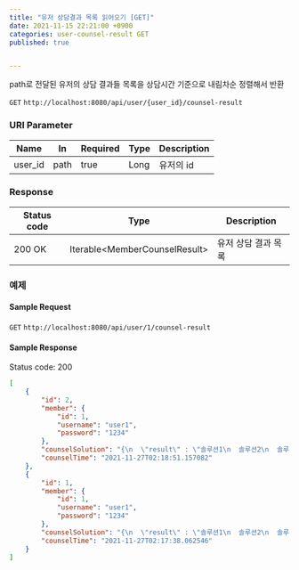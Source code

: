```yaml
---
title: "유저 상담결과 목록 읽어오기 [GET]"
date: 2021-11-15 22:21:00 +0900
categories: user-counsel-result GET
published: true


---
```


path로 전달된 유저의 상담 결과들 목록을 상담시간 기준으로 내림차순 정렬해서 반환

`GET` `http://localhost:8080/api/user/{user_id}/counsel-result`

### URI Parameter

| Name    | In   | Required | Type | Description |
| ------- | ---- | -------- | ---- | ----------- |
| user_id | path | true     | Long | 유저의 id   |

### Response

| Status code | Type                           | Description         |
| ----------- | ------------------------------ | ------------------- |
| 200 OK      | Iterable\<MemberCounselResult> | 유저 상담 결과 목록 |



### 예제

#### Sample Request

`GET` `http://localhost:8080/api/user/1/counsel-result`

#### Sample Response

Status code: 200

```json
[
    {
        "id": 2,
        "member": {
            "id": 1,
            "username": "user1",
            "password": "1234"
        },
        "counselSolution": "{\n  \"result\" : \"솔루션1\n  솔루션2\n  솔루션3\"\n}",
        "counselTime": "2021-11-27T02:18:51.157082"
    },
    {
        "id": 1,
        "member": {
            "id": 1,
            "username": "user1",
            "password": "1234"
        },
        "counselSolution": "{\n  \"result\" : \"솔루션1\n  솔루션2\n  솔루션3\"\n}",
        "counselTime": "2021-11-27T02:17:38.062546"
    }
]
```

